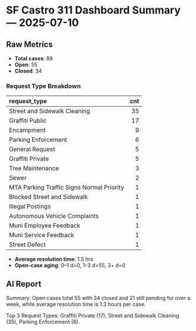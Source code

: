 # SF Castro 311 Dashboard Summary — 2025-07-10

## Raw Metrics

- **Total cases**: 89
- **Open**:       55
- **Closed**:     34

### Request Type Breakdown

| request_type                              |   cnt |
|:------------------------------------------|------:|
| Street and Sidewalk Cleaning              |    35 |
| Graffiti Public                           |    17 |
| Encampment                                |     9 |
| Parking Enforcement                       |     6 |
| General Request                           |     5 |
| Graffiti Private                          |     5 |
| Tree Maintenance                          |     3 |
| Sewer                                     |     2 |
| MTA Parking Traffic Signs Normal Priority |     1 |
| Blocked Street and Sidewalk               |     1 |
| Illegal Postings                          |     1 |
| Autonomous Vehicle Complaints             |     1 |
| Muni Employee Feedback                    |     1 |
| Muni Service Feedback                     |     1 |
| Street Defect                             |     1 |

- **Average resolution time**: 1.3 hrs
- **Open-case aging**:           0–1 d=0, 1–3 d=55, 3+ d=0

## AI Report

Summary: Open cases total 55 with 34 closed and 21 still pending for over a week, while average resolution time is 1.3 hours per case.

Top 3 Request Types: Graffiti Private (17), Street and Sidewalk Cleaning (35), Parking Enforcement (6).
